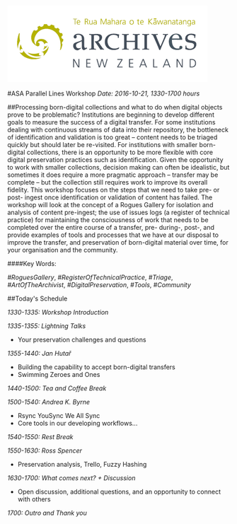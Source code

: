 ﻿![image](src/images/archives-nz-logo.png)

#ASA Parallel Lines Workshop 
*Date: 2016-10-21, 1330-1700 hours*

##Processing born-digital collections and what to do when digital objects prove to be problematic? 
Institutions are beginning to develop different goals to measure the success of a digital transfer. For some institutions dealing with continuous streams of data into their repository, the bottleneck of identification and validation is too great – content needs to be triaged quickly but should later be re-visited. For institutions with smaller born-digital collections, there is an opportunity to be more flexible with core digital preservation practices such as identification. Given the opportunity to work with smaller collections, decision making can often be idealistic, but sometimes it does require a more pragmatic approach – transfer may be complete – but the collection still requires work to improve its overall fidelity. This workshop focuses on the steps that we need to take pre- or post- ingest once identification or validation of content has failed. The workshop will look at the concept of a Rogues Gallery for isolation and analysis of content pre-ingest; the use of issues logs (a register of technical practice) for maintaining the consciousness of work that needs to be completed over the entire course of a transfer, pre- during-, post-, and provide examples of tools and processes that we have at our disposal to improve the transfer, and preservation of born-digital material over time, for your organisation and the community.

####Key Words: 

*#RoguesGallery*, *#RegisterOfTechnicalPractice*, *#Triage*, *#ArtOfTheArchivist*, *#DigitalPreservation*, *#Tools*, *#Community*

##Today's Schedule

*1330-1335: Workshop Introduction*

*1335-1355: Lightning Talks*
* Your preservation challenges and questions

*1355-1440: Jan Hutař*
* Building the capability to accept born-digital transfers
* Swimming Zeroes and Ones

*1440-1500: Tea and Coffee Break*

*1500-1540: Andrea K. Byrne*
* Rsync YouSync We All Sync
* Core tools in our developing workflows...

*1540-1550: Rest Break*

*1550-1630: Ross Spencer*
* Preservation analysis, Trello, Fuzzy Hashing 

*1630-1700: What comes next? + Discussion*
* Open discussion, additional questions, and an opportunity to connect with others

*1700: Outro and Thank you*
